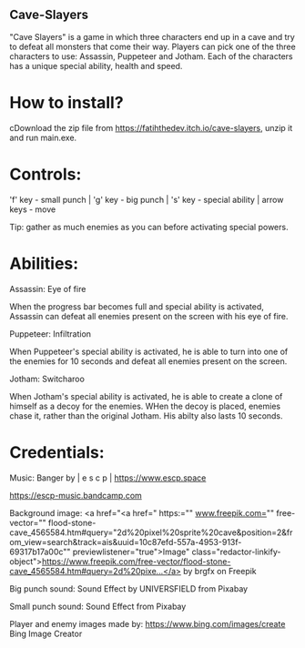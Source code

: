 ## Cave-Slayers
"Cave Slayers" is a game in which three characters end up in a cave and try to defeat all monsters that come their way. Players can pick one of the three characters to use: Assassin, Puppeteer and Jotham. Each of the characters has a unique special ability, health and speed.

# How to install?
cDownload the zip file from https://fatihthedev.itch.io/cave-slayers, unzip it and run main.exe.

# Controls:
'f' key - small punch | 'g' key - big punch | 's' key - special ability | arrow keys - move

Tip: gather as much enemies as you can before activating special powers.

# Abilities:
Assassin: Eye of fire

When the progress bar becomes full and special ability is activated, Assassin can defeat all enemies present on the screen with his eye of fire.

Puppeteer: Infiltration

When Puppeteer's special ability is activated, he is able to turn into one of the enemies for 10 seconds and defeat all enemies present on the screen.

Jotham: Switcharoo

When Jotham's special ability is activated, he is able to create a clone of himself as a decoy for the enemies. WHen the decoy is placed, enemies chase it, rather than the original Jotham. His abilty also lasts 10 seconds.

# Credentials:
Music: Banger by | e s c p | https://www.escp.space

https://escp-music.bandcamp.com

Background image: <a href="<a href=" https:="" www.freepik.com="" free-vector="" flood-stone-cave_4565584.htm#query="2d%20pixel%20sprite%20cave&position=2&from_view=search&track=ais&uuid=10c87efd-557a-4953-913f-69317b17a00c"" previewlistener="true">Image" class="redactor-linkify-object">https://www.freepik.com/free-vector/flood-stone-cave_4565584.htm#query=2d%20pixe...</a> by brgfx on Freepik

Big punch sound: Sound Effect by UNIVERSFIELD from Pixabay

Small punch sound: Sound Effect from Pixabay

Player and enemy images made by: https://www.bing.com/images/create Bing Image Creator
